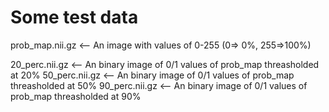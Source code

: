Some test data
==============

prob_map.nii.gz <-- An image with values of 0-255 (0=> 0%, 255=>100%)

20_perc.nii.gz  <-- An binary image of 0/1 values of prob_map threasholded at 20% 
50_perc.nii.gz  <-- An binary image of 0/1 values of prob_map threasholded at 50% 
90_perc.nii.gz  <-- An binary image of 0/1 values of prob_map threasholded at 90% 
